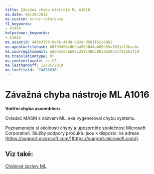 ```yaml
---
title: Závažná chyba nástroje ML A1016
ms.date: 08/30/2018
ms.custom: error-reference
f1_keywords:
- A1016
helpviewer_keywords:
- A1016
ms.assetid: 440b3750-ba0b-44d8-b82d-d581f62c08b2
ms.openlocfilehash: 68799496c8b9ba963044ab85d39a1021e13bacbc
ms.sourcegitcommit: a6d63c07ab9ec251c48bc003ab2933cf01263f19
ms.translationtype: MT
ms.contentlocale: cs-CZ
ms.lasthandoff: 12/05/2019
ms.locfileid: "74856836"
---
```

# <a name="ml-fatal-error-a1016"></a>Závažná chyba nástroje ML A1016

**Vnitřní chyba assembleru**

Ovladač MASM s názvem ML. exe vygeneroval chybu systému.

Poznamenejte si okolnosti chyby a upozorněte společnost Microsoft Corporation. Služby podpory produktu jsou k dispozici na adrese [https://support.microsoft.com/](https://support.microsoft.com/).

## <a name="see-also"></a>Viz také:

[Chybové zprávy ML](../../assembler/masm/ml-error-messages.md)<br/>
